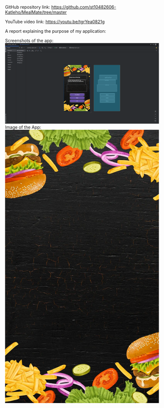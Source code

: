 GitHub repository link: https://github.com/st10482606-Katleho/MealMate/tree/master

YouTube video link: https://youtu.be/tgrYea0821g

A report explaining the purpose of my application:



Screenshots of the app: ![image alt](https://github.com/st10482606-Katleho/MealMate/blob/029f9c1b9c518a5bf89a9840e89addedce8e881e/Screenshot%202025-04-01%20142145.png)
Image of the App: ![image alt](https://github.com/st10482606-Katleho/MealMate/blob/f902e8b991123aae259be5bdc6936dbdf85a14ea/MealMate%20background.webp)
